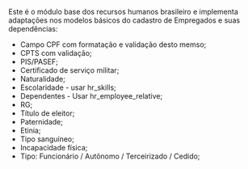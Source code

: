 Este é o módulo base dos recursos humanos brasileiro e implementa
adaptações nos modelos básicos do cadastro de Empregados e suas
dependências:

- Campo CPF com formatação e validação desto memso;
- CPTS com validação;
- PIS/PASEF;
- Certificado de serviço militar;
- Naturalidade;
- Escolaridade - usar hr_skills;
- Dependentes - Usar hr_employee_relative;
- RG;
- Título de eleitor;
- Paternidade;
- Etinia;
- Tipo sanguíneo;
- Incapacidade física;
- Tipo: Funcionário / Autônomo / Terceirizado / Cedido;
